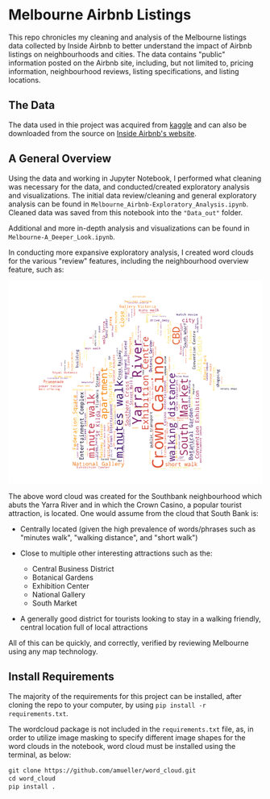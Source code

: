 # Melbourne Airbnb Listings
This repo chronicles my cleaning and analysis of the Melbourne listings data collected by Inside Airbnb to better understand the impact of Airbnb listings on neighbourhoods and cities. The data contains "public" information posted on the Airbnb site, including, but not limited to, pricing information, neighbourhood reviews, listing specifications, and listing locations.

## The Data
The data used in thie project was acquired from [kaggle](https://www.kaggle.com/tylerx/melbourne-airbnb-open-data) and can also be downloaded from the source on [Inside Airbnb's website](http://insideairbnb.com/get-the-data.html).

## A General Overview
Using the data and working in Jupyter Notebook, I performed what cleaning was necessary for the data, and conducted/created exploratory analysis and visualizations. The initial data review/cleaning and general exploratory analysis can be found in `Melbourne_Airbnb-Exploratory_Analysis.ipynb`. Cleaned data was saved from this notebook into the `"Data_out"` folder.

Additional and more in-depth analysis and visualizations can be found in `Melbourne-A_Deeper_Look.ipynb`.

In conducting more expansive exploratory analysis, I created word clouds for the various "review" features, including the neighbourhood overview feature, such as:

![alt text](/Img_static/Neigh_Over/Round_2/SB_wordhouse.png "Second round Southbank word cloud")

The above word cloud was created for the Southbank neighbourhood which abuts the Yarra River and in which the Crown Casino, a popular tourist attraction, is located. One would assume from the cloud that South Bank is:

* Centrally located (given the high prevalence of words/phrases such as "minutes walk", "walking distance", and "short walk")

* Close to multiple other interesting attractions such as the:
  * Central Business District
  * Botanical Gardens
  * Exhibition Center
  * National Gallery
  * South Market
* A generally good district for tourists looking to stay in a walking friendly, central location full of local attractions

All of this can be quickly, and correctly, verified by reviewing Melbourne using any map technology.

## Install Requirements
The majority of the requirements for this project can be installed, after cloning the repo to your computer, by using `pip install -r requirements.txt`.

The wordcloud package is not included in the `requirements.txt` file, as, in order to utilize image masking to specify different image shapes for the word clouds in the notebook, word cloud must be installed using the terminal, as below:

    git clone https://github.com/amueller/word_cloud.git
    cd word_cloud
    pip install .
